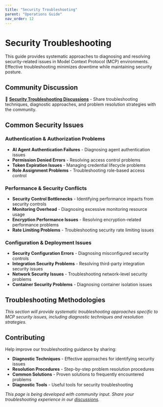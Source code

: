 ```yaml
---
title: "Security Troubleshooting"
parent: "Operations Guide"
nav_order: 12
---
```


# Security Troubleshooting

This guide provides systematic approaches to diagnosing and resolving security-related issues in Model Context Protocol (MCP) environments. Effective troubleshooting minimizes downtime while maintaining security posture.

## Community Discussion

💬 **[Security Troubleshooting Discussions](https://github.com/orgs/ModelContextProtocol-Security/discussions)** - Share troubleshooting techniques, diagnostic approaches, and problem resolution strategies with the community.

## Common Security Issues

### Authentication & Authorization Problems
- **AI Agent Authentication Failures** - Diagnosing agent authentication issues
- **Permission Denied Errors** - Resolving access control problems
- **Token Expiration Issues** - Managing credential lifecycle problems
- **Role Assignment Problems** - Troubleshooting role-based access control

### Performance & Security Conflicts
- **Security Control Bottlenecks** - Identifying performance impacts from security controls
- **Monitoring Overhead** - Diagnosing excessive monitoring resource usage
- **Encryption Performance Issues** - Resolving encryption-related performance problems
- **Rate Limiting Problems** - Troubleshooting security rate limiting issues

### Configuration & Deployment Issues
- **Security Configuration Errors** - Diagnosing misconfigured security controls
- **Integration Security Problems** - Resolving third-party integration security issues
- **Network Security Issues** - Troubleshooting network-level security problems
- **Container Security Problems** - Diagnosing container isolation issues

## Troubleshooting Methodologies

*This section will provide systematic troubleshooting approaches specific to MCP security issues, including diagnostic techniques and resolution strategies.*

## Contributing

Help improve our troubleshooting guidance by sharing:
- **Diagnostic Techniques** - Effective approaches for identifying security issues
- **Resolution Procedures** - Step-by-step problem resolution procedures
- **Common Solutions** - Proven solutions to frequently encountered problems
- **Diagnostic Tools** - Useful tools for security troubleshooting

*This page is being developed with community input. Share your troubleshooting experience in our [discussions](https://github.com/orgs/ModelContextProtocol-Security/discussions).*
